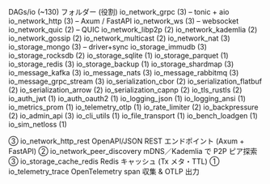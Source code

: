 DAGs/io (~130)
フォルダー (役割)
io_network_grpc (3) – tonic + aio
io_network_http (3) – Axum / FastAPI
io_network_ws (3) – websocket
io_network_quic (2) – QUIC
io_network_libp2p (2)
io_network_kademlia (2)
io_network_gossip (2)
io_network_multicast (2)
io_network_nat (3)
io_storage_mongo (3) – driver+sync
io_storage_immudb (3)
io_storage_rocksdb (2)
io_storage_sqlite (1)
io_storage_parquet (1)
io_storage_redis (3)
io_storage_backup (1)
io_storage_shardmap (3)
io_message_kafka (3)
io_message_nats (3)
io_message_rabbitmq (3)
io_message_grpc_stream (3)
io_serialization_cbor (2)
io_serialization_flatbuf (2)
io_serialization_arrow (2)
io_serialization_capnp (2)
io_tls_rustls (2)
io_auth_jwt (1)
io_auth_oauth2 (1)
io_logging_json (1)
io_logging_ansi (1)
io_metrics_prom (1)
io_telemetry_otlp (1)
io_rate_limiter (2)
io_backpressure (2)
io_admin_api (3)
io_cli_utils (1)
io_file_transport (1)
io_bench_loadgen (1)
io_sim_netloss (1)

③	io_network_http_rest	OpenAPI/JSON REST エンドポイント (Axum + FastAPI)
②	io_network_peer_discovery	mDNS／Kademlia で P2P ピア探索
③	io_storage_cache_redis	Redis キャッシュ (Tx メタ・TTL)
①	io_telemetry_trace	OpenTelemetry span 収集 & OTLP 出力
